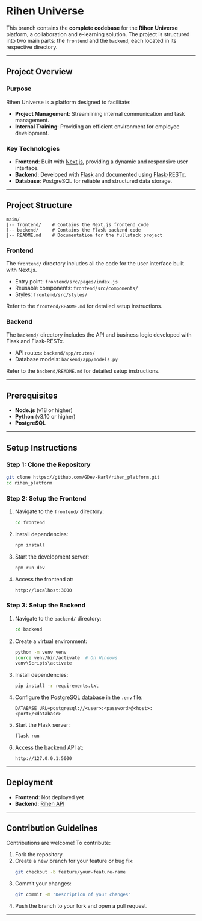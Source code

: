 # Rihen Universe

This branch contains the **complete codebase** for the **Rihen Universe** platform, a collaboration and e-learning solution. The project is structured into two main parts: the `frontend` and the `backend`, each located in its respective directory.

---

## Project Overview
### Purpose
Rihen Universe is a platform designed to facilitate:
- **Project Management**: Streamlining internal communication and task management.
- **Internal Training**: Providing an efficient environment for employee development.

### Key Technologies
- **Frontend**: Built with [Next.js](https://nextjs.org/), providing a dynamic and responsive user interface.
- **Backend**: Developed with [Flask](https://flask.palletsprojects.com/) and documented using [Flask-RESTx](https://flask-restx.readthedocs.io/).
- **Database**: PostgreSQL for reliable and structured data storage.

---

## Project Structure
```
main/
|-- frontend/    # Contains the Next.js frontend code
|-- backend/     # Contains the Flask backend code
|-- README.md    # Documentation for the fullstack project
```

### Frontend
The `frontend/` directory includes all the code for the user interface built with Next.js.
- Entry point: `frontend/src/pages/index.js`
- Reusable components: `frontend/src/components/`
- Styles: `frontend/src/styles/`

Refer to the `frontend/README.md` for detailed setup instructions.

### Backend
The `backend/` directory includes the API and business logic developed with Flask and Flask-RESTx.
- API routes: `backend/app/routes/`
- Database models: `backend/app/models.py`

Refer to the `backend/README.md` for detailed setup instructions.

---

## Prerequisites
- **Node.js** (v18 or higher)
- **Python** (v3.10 or higher)
- **PostgreSQL**

---

## Setup Instructions
### Step 1: Clone the Repository
```bash
git clone https://github.com/GDev-Karl/rihen_platform.git
cd rihen_platform
```

### Step 2: Setup the Frontend
1. Navigate to the `frontend/` directory:
   ```bash
   cd frontend
   ```
2. Install dependencies:
   ```bash
   npm install
   ```
3. Start the development server:
   ```bash
   npm run dev
   ```
4. Access the frontend at:
   ```
   http://localhost:3000
   ```

### Step 3: Setup the Backend
1. Navigate to the `backend/` directory:
   ```bash
   cd backend
   ```
2. Create a virtual environment:
   ```bash
   python -m venv venv
   source venv/bin/activate  # On Windows
   venv\Scripts\activate
   ```
3. Install dependencies:
   ```bash
   pip install -r requirements.txt
   ```
4. Configure the PostgreSQL database in the `.env` file:
   ```
   DATABASE_URL=postgresql://<user>:<password>@<host>:<port>/<database>
   ```
5. Start the Flask server:
   ```bash
   flask run
   ```
6. Access the backend API at:
   ```
   http://127.0.0.1:5000
   ```

---

## Deployment

- **Frontend**: Not deployed yet
- **Backend**: [Rihen API](https://rihen.seedsoftengine.com/) 

---

## Contribution Guidelines
Contributions are welcome! To contribute:
1. Fork the repository.
2. Create a new branch for your feature or bug fix:
   ```bash
   git checkout -b feature/your-feature-name
   ```
3. Commit your changes:
   ```bash
   git commit -m "Description of your changes"
   ```
4. Push the branch to your fork and open a pull request.

---
